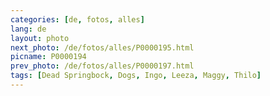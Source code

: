 ```yaml
---
categories: [de, fotos, alles]
lang: de
layout: photo
next_photo: /de/fotos/alles/P0000195.html
picname: P0000194
prev_photo: /de/fotos/alles/P0000197.html
tags: [Dead Springbock, Dogs, Ingo, Leeza, Maggy, Thilo]
---
```

